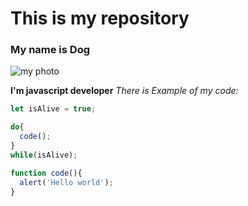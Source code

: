 # This is my repository

### My name is Dog


![my photo](https://mobimg.b-cdn.net/v3/fetch/3c/3ccdb64bebd4874e270001f0558ccc98.jpeg)

**I'm javascript developer**
*There is Example of my code:*
```javascript
let isAlive = true;

do{
  code();
}
while(isAlive);

function code(){
  alert('Hello world');
}
```

